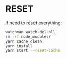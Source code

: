 # RESET

If need to reset everything:

```sh
watchman watch-del-all
rm -rf node_modules/
yarn cache clean
yarn install
yarn start --reset-cache
```
